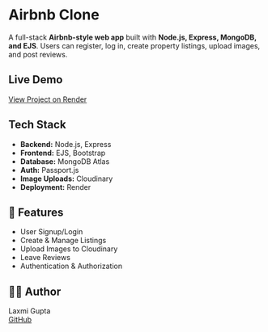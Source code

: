 # Airbnb Clone

A full-stack **Airbnb-style web app** built with **Node.js, Express, MongoDB, and EJS**. Users can register, log in, create property listings, upload images, and post reviews.

## Live Demo

[View Project on Render](https://airbnb-project-iozc.onrender.com)

## Tech Stack

- **Backend:** Node.js, Express
- **Frontend:** EJS, Bootstrap
- **Database:** MongoDB Atlas
- **Auth:** Passport.js
- **Image Uploads:** Cloudinary
- **Deployment:** Render

## 🚀 Features

- User Signup/Login
- Create & Manage Listings
- Upload Images to Cloudinary
- Leave Reviews
- Authentication & Authorization

## 🧑‍💻 Author

Laxmi Gupta  
[GitHub](https://github.com/Laxmi-gupta)



